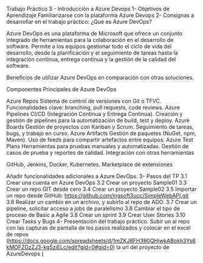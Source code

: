Trabajo Práctico 3 - Introducción a Azure Devops
1- Objetivos de Aprendizaje
Familiarizarse con la plataforma Azure Devops
2- Consignas a desarrollar en el trabajo práctico:
¿Qué es Azure DevOps?

Azure DevOps es una plataforma de Microsoft que ofrece un conjunto integrado de herramientas para la colaboración en el desarrollo de software. Permite a los equipos gestionar todo el ciclo de vida del desarrollo, desde la planificación y el seguimiento de tareas hasta la integración continua, entrega continua y la gestión de la calidad del software.

Beneficios de utilizar Azure DevOps en comparación con otras soluciones.

Componentes Principales de Azure DevOps

Azure Repos
Sistema de control de versiones con Git o TFVC.
Funcionalidades clave: branching, pull requests, code reviews.
Azure Pipelines
CI/CD (Integración Continua y Entrega Continua).
Creación y gestión de pipelines para la automatización de build, test y deploy.
Azure Boards
Gestión de proyectos con Kanban y Scrum.
Seguimiento de tareas, bugs, y trabajo en curso.
Azure Artifacts
Gestión de paquetes (NuGet, npm, Maven).
Uso de feeds para compartir artefactos entre equipos.
Azure Test Plans
Herramientas para pruebas manuales y automatizadas.
Gestión de casos de prueba y reportes de calidad.
Integración con otras herramientas

GitHub, Jenkins, Docker, Kubernetes.
Marketplace de extensiones

Añadir funcionalidades adicionales a Azure DevOps.
3- Pasos del TP
3.1 Crear una cuenta en Azure DevOps
3.2 Crear un proyecto Sample01
3.3 Crear un repo GIT desde cero
3.4 Crear un proyecto Sample02
3.5 Importar un repo desde GitHub: https://github.com/ingsoft3ucc/SimpleWebAPI.git
3.6 Realizar un cambio en un archivo, y subirlo al repo de ADO.
3.7 Crear un pipeline, solicitar acceso a jobs de paralelismo
3.8 Cambiar el tipo de proceso de Basic a Agile
3.8 Crear un sprint
3.9 Crear User Stories
3.10 Crear Tasks y Bugs
4- Presentación del trabajo práctico.
Subir un al repo con las capturas de pantalla de los pasos realizados y colocar en el excel de repos (https://docs.google.com/spreadsheets/d/1mZKJ8FH390QHjwkABokh3Ys6kMOFZGzZJ3-kg5ziELc/edit?gid=0#gid=0) la url del proyecto de AzureDevops (
